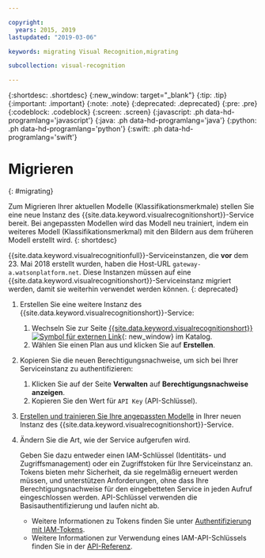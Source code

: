 ```yaml
---

copyright:
  years: 2015, 2019
lastupdated: "2019-03-06"

keywords: migrating Visual Recognition,migrating

subcollection: visual-recognition

---
```


{:shortdesc: .shortdesc}
{:new_window: target="_blank"}
{:tip: .tip}
{:important: .important}
{:note: .note}
{:deprecated: .deprecated}
{:pre: .pre}
{:codeblock: .codeblock}
{:screen: .screen}
{:javascript: .ph data-hd-programlang='javascript'}
{:java: .ph data-hd-programlang='java'}
{:python: .ph data-hd-programlang='python'}
{:swift: .ph data-hd-programlang='swift'}

# Migrieren
{: #migrating}

Zum Migrieren Ihrer aktuellen Modelle (Klassifikationsmerkmale) stellen Sie eine neue Instanz des {{site.data.keyword.visualrecognitionshort}}-Service bereit. Bei angepassten Modellen wird das Modell neu trainiert, indem ein weiteres Modell (Klassifikationsmerkmal) mit den Bildern aus dem früheren Modell erstellt wird.
{: shortdesc}

{{site.data.keyword.visualrecognitionfull}}-Serviceinstanzen, die **vor** dem 23. Mai 2018 erstellt wurden, haben die Host-URL `gateway-a.watsonplatform.net`. Diese Instanzen müssen auf eine {{site.data.keyword.visualrecognitionshort}}-Serviceinstanz migriert werden, damit sie weiterhin verwendet werden können.
{: deprecated}

1.  Erstellen Sie eine weitere Instanz des {{site.data.keyword.visualrecognitionshort}}-Service:
    1.  Wechseln Sie zur Seite [{{site.data.keyword.visualrecognitionshort}} ![Symbol für externen Link](../../icons/launch-glyph.svg "Symbol für externen Link")](https://{DomainName}/catalog/services/visual-recognition){: new_window} im Katalog.
    1.  Wählen Sie einen Plan aus und klicken Sie auf **Erstellen**.
1.  Kopieren Sie die neuen Berechtigungsnachweise, um sich bei Ihrer Serviceinstanz zu authentifizieren:
    1.  Klicken Sie auf der Seite **Verwalten** auf **Berechtigungsnachweise anzeigen**.
    1.  Kopieren Sie den Wert für `API Key` (API-Schlüssel).
1.  [Erstellen und trainieren Sie Ihre angepassten Modelle](/docs/services/visual-recognition?topic=visual-recognition-tutorial-custom-classifier#tutorial-custom-classifier) in Ihrer neuen Instanz des {{site.data.keyword.visualrecognitionshort}}-Service.
1.  Ändern Sie die Art, wie der Service aufgerufen wird.

    Geben Sie dazu entweder einen IAM-Schlüssel (Identitäts- und Zugriffsmanagement) oder ein Zugriffstoken für Ihre Serviceinstanz an. Tokens bieten mehr Sicherheit, da sie regelmäßig erneuert werden müssen, und unterstützen Anforderungen, ohne dass Ihre Berechtigungsnachweise für den eingebetteten Service in jeden Aufruf eingeschlossen werden. API-Schlüssel verwenden die Basisauthentifizierung und laufen nicht ab.

    - Weitere Informationen zu Tokens finden Sie unter [Authentifizierung mit IAM-Tokens](/docs/services/watson?topic=watson-iam#iam).
    - Weitere Informationen zur Verwendung eines IAM-API-Schlüssels finden Sie in der [API-Referenz](https://{/apidocs/visual-recognition/#authentication).
